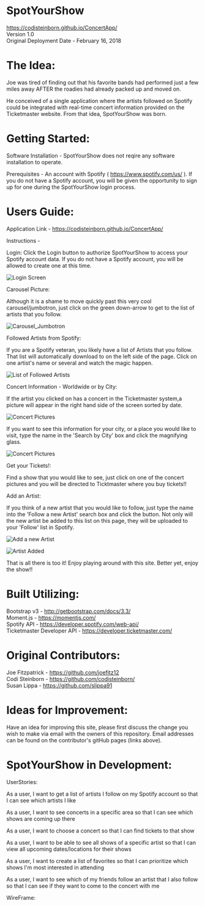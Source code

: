 # SpotYourShow
    
<https://codisteinborn.github.io/ConcertApp/> \
Version 1.0 \
Original Deployment Date - February 16, 2018
    

# The Idea:

Joe was tired of finding out that his favorite bands had performed just a few miles away AFTER the roadies had already packed up and moved on. 

He conceived of a single application where the artists followed on Spotify could be integrated with real-time concert information provided on the Ticketmaster website. From that idea, SpotYourShow was born.

# Getting Started:

Software Installation - SpotYourShow does not reqire any software installation to operate.
    
Prerequisites - An account with Spotify ( <https://www.spotify.com/us/> ). If you do not have a Spotify account, you will be given the opportunity to sign up for one during the SpotYourShow login process. 

# Users Guide:

Application Link - <https://codisteinborn.github.io/ConcertApp/>

Instructions - 

Login:  Click the Login button to authorize SpotYourShow to access your Spotify account data.  If you do not have a Spotify account, you will be allowed to create one at this time.

![Login Screen](css/PicofLoginScreenRM.png)

Carousel Picture:

Although it is a shame to move quickly past this very cool carousel/jumbotron, just click on the green down-arrow to get to the list of artists that you follow.

![Carousel_Jumbotron](/css/JumboPicRM.png)

Followed Artists from Spotify:

If you are a Spotify veteran, you likely have a list of Artists that you follow. That list will automatically download to on the left side of the page. Click on one artist's name or several and watch the magic happen.

![List of Followed Artists](/css/ArtistFollowRM.png)

Concert Information  - Worldwide or by City:

If the artist you clicked on has a concert in the Ticketmaster system,a picture will appear in the right hand side of the screen sorted by date.


![Concert Pictures](/css/ConcertRenderRM.png)

                
If you want to see this information for your city, or a place you would like to visit, type the name in the 'Search by City' box and click the magnifying glass. 

![Concert Pictures](css/SingleCityRM.png)


Get your Tickets!:

Find a show that you would like to see, just click on one of the concert pictures and you will be directed to Ticktmaster where you buy tickets!!


Add an Artist:

If you think of a new artist that you would like to follow, just type the name into the 'Follow a new Artist' search box and click the button. Not only will the new artist be added to this list on this page, they will be uploaded to your 'Follow' list in Spotify.


![Add a new Artist](css/AddArtistRM.png)

![Artist Added](css/ArtistAddedRM.png)



That is all there is too it!  Enjoy playing around with this site. Better yet, enjoy the show!!
                
# Built Utilizing:

Bootstrap v3 - <http://getbootstrap.com/docs/3.3/> \
Moment.js - <https://momentjs.com/> \
Spotify API - <https://developer.spotify.com/web-api/> \
Ticketmaster Developer API - <https://developer.ticketmaster.com/>


# Original Contributors:

Joe Fitzpatrick - <https://github.com/joefitz12> \
Codi Steinborn  - <https://github.com/codisteinborn/> \
Susan Lippa - <https://github.com/slippa91>



# Ideas for Improvement:

Have an idea for improving this site, please first discuss the change you wish to make via email with the owners of this repository. Email addresses can be found on the contributor's gitHub pages (links above).


# SpotYourShow in Development:

UserStories:

As a user, I want to get a list of artists I follow on my Spotify account so that I can see which artists I like

As a user, I want to see concerts in a specific area so that I can see which shows are coming up there

As a user, I want to choose a concert so that I can find tickets to that show

As a user, I want to be able to see all shows of a specific artist so that I can view all upcoming dates/locations for their shows

As a user, I want to create a list of favorites so that I can prioritize which shows I'm most interested in attending

As a user, I want to see which of my friends follow an artist that I also follow so that I can see if they want to come to the concert with me

WireFrame:


